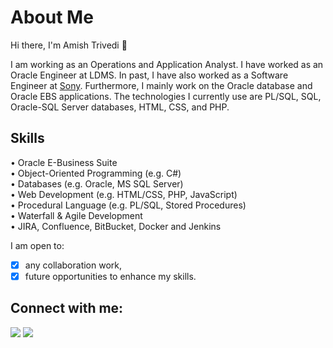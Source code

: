 
<!---
amishtr/amishtr is a ✨ special ✨ repository because its `README.md` (this file) appears on your GitHub profile.
You can click the Preview link to take a look at your changes.
--->

# About Me

Hi there, I'm Amish Trivedi 👋

I am working as an Operations and Application Analyst. I have worked as an Oracle Engineer at LDMS. In past, I have also worked as a Software Engineer at [Sony](https://www.sony.com/en/). 
Furthermore, I mainly work on the Oracle database and Oracle EBS applications. The technologies I currently use are PL/SQL, SQL, Oracle-SQL Server databases, HTML, CSS, and PHP.

## Skills
• Oracle E-Business Suite <br/>
• Object-Oriented Programming (e.g. C#) <br/>
• Databases (e.g. Oracle, MS SQL Server) <br/>
• Web Development (e.g. HTML/CSS, PHP, JavaScript) <br/>
• Procedural Language (e.g. PL/SQL, Stored Procedures) <br/>
• Waterfall & Agile Development <br/>
• JIRA, Confluence, BitBucket, Docker and Jenkins <br/>

I am open to:

- [x] any collaboration work, <br/>
- [x] future opportunities to enhance my skills.

## Connect with me:
[<img src ="https://img.shields.io/badge/website-%23.svg?&style=for-the-badge&logo=www&logoColor=white%22&color=black">](https://trivedia.in)
[<img src="https://img.shields.io/badge/linkedin-%2312100E.svg?&style=for-the-badge&logo=linkedin&logoColor=white&color=black" />](https://www.linkedin.com/in/amishtr/)
